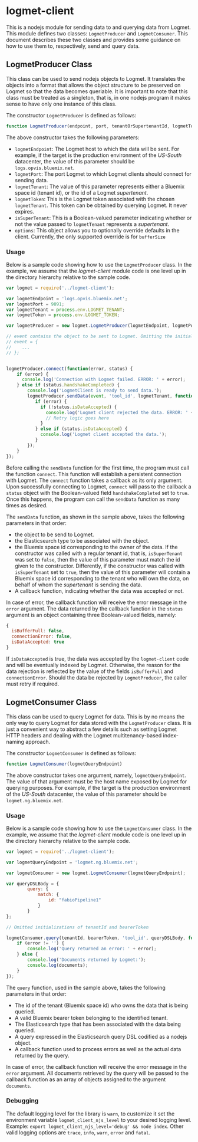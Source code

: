 

# logmet-client

This is a nodejs module for sending data to and querying data from Logmet. This module defines two classes: `LogmetProducer` and `LogmetConsumer`. This document describes these two classes and provides some guidance on how to use them to, respectively, send and query data.


## LogmetProducer Class

This class can be used to send nodejs objects to Logmet. It translates the objects into a format that allows the object structure to be preserved on Logmet so that the data becomes queriable. It is important to note that this class must be treated as a singleton, that is, in one nodejs program it makes sense to have only one instance of this class.

The constructor `LogmetProducer` is defined as follows:

```javascript
function LogmetProducer(endpoint, port, tenantOrSupertenantId, logmetToken, isSuperTenant, options)
```

The above constructor takes the  following parameters:

* `logmetEndpoint`: The Logmet host to which the data will be sent. For example, if the target is the production environment of the _US-South_ datacenter, the value of this parameter should be `logs.opvis.bluemix.net`.
* `logmetPort`: The port Logmet to which Logmet clients should connect for sending data.
* `logmetTenant`: The value of this parameter represents either a Bluemix space id (tenant id), or the id of a Logmet _supertenant_.
* `logmetToken`: This is the Logmet token associated with the chosen `logmetTenant`. This token can be obtained by querying Logmet. It never expires.
* `isSuperTenant`: This is a Boolean-valued parameter indicating whether or not the value passed to `logmetTenant` represents a _supertenant_.
* `options`: This object allows you to optionally override defaults in the client. Currently, the only supported override is for `bufferSize`

### Usage

Below is a sample code showing how to use the `LogmetProducer` class. In the example, we assume that the _logmet-client_ module code is one level up in the directory hierarchy relative to the sample code.

```javascript
var logmet = require('../logmet-client');

var logmetEndpoint = 'logs.opvis.bluemix.net';
var logmetPort = 9091;
var logmetTenant = process.env.LOGMET_TENANT;
var logmetToken = process.env.LOGMET_TOKEN;

var logmetProducer = new logmet.LogmetProducer(logmetEndpoint, logmetPort, logmetTenant, logmetToken, false, {bufferSize: 100});

// event contains the object to be sent to Logmet. Omitting the initialization...
// event = {
//    ...
// };


logmetProducer.connect(function(error, status) {
	if (error) {
	  console.log('Connection with Logmet failed. ERROR: ' + error);
	} else if (status.handshakeCompleted) {
		console.log('LogmetClient is ready to send data.');
		logmetProducer.sendData(event, 'tool_id', logmetTenant, function(error, status) {
           if (error) {
             if (!status.isDataAccepted) {
               console.log('Logmet client rejected the data. ERROR: ' + error);
               // Retry logic goes here
             }
           } else if (status.isDataAccepted) {
             console.log('Logmet client accepted the data.');
           }
        });
	}
});
```

Before calling the `sendData` function for the first time, the program must call the function `connect`. This function will establish a persistent connection with Logmet. The `connect` function takes a callback as its only argument. Upon successfully connecting to Logmet, `connect` will pass to the callback a `status` object with the Boolean-valued field `handshakeCompleted` set to `true`. Once this happens, the program can call the `sendData` function as many times as desired.

The `sendData` function, as shown in the sample above, takes the following parameters in that order:

* the object to be send to Logmet.
* the Elasticsearch type to be associated with the object.
* the Bluemix space id corresponding to the owner of the data. If the constructor was called with a regular tenant id, that is, `isSuperTenant` was set to `false`, then the value of this parameter must match the id given to the constructor. Differently, if the constructor was called with `isSuperTenant` set to `true`, then the value of this parameter will contain a Bluemix space id corresponding to the tenant who will own the data, on behalf of whom the _supertenant_ is sending the data.
* A callback function, indicating whether the data was accepted or not.

In case of error, the callback function will receive the error message in the `error` argument. The data returned by the callback function in the `status` argument is an object containing three Boolean-valued fields, namely:

```javascript
{
  isBufferFull: false,
  connectionError: false,
  isDataAccepted: true
}
```

If `isDataAccepted` is true, the data was accepted by the `logmet-client` code and will be eventually indexed by Logmet. Otherwise, the reason for the data rejection is reflected by the value of the fields `isBufferFull` and `connectionError`. Should the data be rejected by `LogmetProducer`, the caller must retry if required.

## LogmetConsumer Class

This class can be used to query Logmet for data. This is by no means the only way to query Logmet for data stored with the `LogmetProducer` class. It is just a convenient way to abstract a few details such as setting Logmet HTTP headers and dealing with the Logmet multitenancy-based index-naming approach.

The constructor `LogmetConsumer` is defined as follows:

```javascript
function LogmetConsumer(logmetQueryEndpoint)
```

The above constructor takes one argument, namely, `logmetQueryEndpoint`. The value of that argument must be the host name exposed by Logmet for querying purposes. For example, if the target is the production environment of the _US-South_ datacenter, the value of this parameter should be `logmet.ng.bluemix.net`.

### Usage

Below is a sample code showing how to use the `LogmetConsumer` class. In the example, we assume that the _logmet-client_ module code is one level up in the directory hierarchy relative to the sample code.

```javascript
var logmet = require('../logmet-client');

var logmetQueryEndpoint = 'logmet.ng.bluemix.net';

var logmetConsumer = new logmet.LogmetConsumer(logmetQueryEndpoint);

var queryDSLBody = {
		query: {
			match: {
				id: "fabioPipeline1"
			}
        }
};

// Omitted initializations of tenantId and bearerToken

logmetConsumer.query(tenantId, bearerToken, 'tool_id', queryDSLBody, function(error, documents) {
	if (error != '') {
		console.log('Query returned an error: ' + error);
	} else {
		console.log('Documents returned by Logmet:');
		console.log(documents);
	}
});
```
The `query` function, used in the sample above, takes the following parameters in that order:

* The id of the tenant (Bluemix space id) who owns the data that is being queried.
* A valid Bluemix bearer token belonging to the identified tenant.
* The Elasticsearch type that has been associated with the data being queried.
* A query expressed in the Elasticsearch query DSL codified as a nodejs object.
* A callback function used to process errors as well as the actual data returned by the query.

In case of error, the callback function will receive the error message in the `error` argument. All documents retrieved by the query will be passed to the callback function as an array of objects assigned to the argument `documents`.

### Debugging

The default logging level for the library is `warn`, to customize it set the environment variable `logmet_client_njs_level` to your desired logging level. Example: `export logmet_client_njs_level='debug' && node index`. Other valid logging options are `trace`, `info`, `warn`, `error` and `fatal`.
